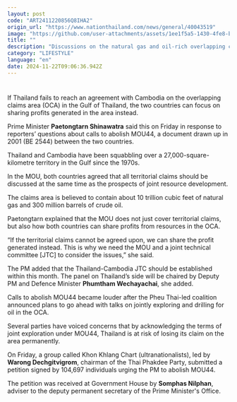```yaml
---
layout: post
code: "ART2411220856Q8IHA2"
origin_url: "https://www.nationthailand.com/news/general/40043519"
image: "https://github.com/user-attachments/assets/1ee1f5a5-1430-4fe8-bcff-b2f3c071d7fb"
title: ""
description: "Discussions on the natural gas and oil-rich overlapping claims area in the Gulf of Thailand could shift to profit sharing instead, says the Thai premier"
category: "LIFESTYLE"
language: "en"
date: 2024-11-22T09:06:36.942Z
---
```


# 









If Thailand fails to reach an agreement with Cambodia on the overlapping claims area (OCA) in the Gulf of Thailand, the two countries can focus on sharing profits generated in the area instead.

Prime Minister **Paetongtarn Shinawatra** said this on Friday in response to reporters’ questions about calls to abolish MOU44, a document drawn up in 2001 (BE 2544) between the two countries.

Thailand and Cambodia have been squabbling over a 27,000-square-kilometre territory in the Gulf since the 1970s.

In the MOU, both countries agreed that all territorial claims should be discussed at the same time as the prospects of joint resource development.

The claims area is believed to contain about 10 trillion cubic feet of natural gas and 300 million barrels of crude oil.

Paetongtarn explained that the MOU does not just cover territorial claims, but also how both countries can share profits from resources in the OCA.

“If the territorial claims cannot be agreed upon, we can share the profit generated instead. This is why we need the MOU and a joint technical committee \[JTC\] to consider the issues,” she said.

The PM added that the Thailand-Cambodia JTC should be established within this month. The panel on Thailand’s side will be chaired by Deputy PM and Defence Minister **Phumtham Wechayachai**, she added.

Calls to abolish MOU44 became louder after the Pheu Thai-led coalition announced plans to go ahead with talks on jointly exploring and drilling for oil in the OCA.

Several parties have voiced concerns that by acknowledging the terms of joint exploration under MOU44, Thailand is at risk of losing its claim on the area permanently.

On Friday, a group called Khon Khlang Chart (ultranationalists), led by **Warong Dechgitvigrom**, chairman of the Thai Phakdee Party, submitted a petition signed by 104,697 individuals urging the PM to abolish MOU44.

The petition was received at Government House by **Somphas Nilphan**, adviser to the deputy permanent secretary of the Prime Minister's Office.